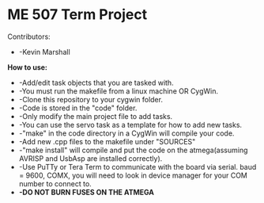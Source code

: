 # ME 507 Term Project

Contributors:
* -Kevin Marshall

**How to use:**
* -Add/edit task objects that you are tasked with.
* -You must run the makefile from a linux machine OR CygWin.
* -Clone this repository to your cygwin folder.
* -Code is stored in the "code" folder.
* -Only modify the main project file to add tasks.
* -You can use the servo task as a template for how to add new tasks.
* -"make" in the code directory in a CygWin will compile your code.
* -Add new .cpp files to the makefile under "SOURCES"
* -"make install" will compile and put the code on the atmega(assuming
	AVRISP and UsbAsp are installed correctly).
* -Use PuTTy or Tera Term to communicate with the board via serial.
	baud = 9600, COMX, you will need to look in device manager for your
	COM number to connect to.
* **-DO NOT BURN FUSES ON THE ATMEGA**